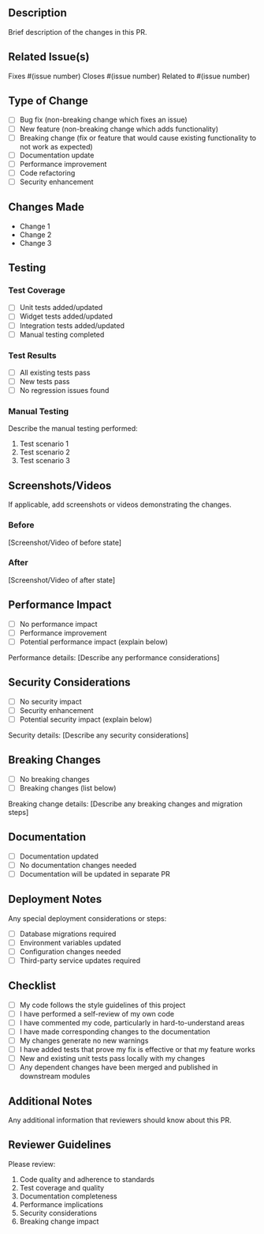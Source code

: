 ## Description
Brief description of the changes in this PR.

## Related Issue(s)
Fixes #(issue number)
Closes #(issue number)
Related to #(issue number)

## Type of Change
- [ ] Bug fix (non-breaking change which fixes an issue)
- [ ] New feature (non-breaking change which adds functionality)
- [ ] Breaking change (fix or feature that would cause existing functionality to not work as expected)
- [ ] Documentation update
- [ ] Performance improvement
- [ ] Code refactoring
- [ ] Security enhancement

## Changes Made
- Change 1
- Change 2
- Change 3

## Testing
### Test Coverage
- [ ] Unit tests added/updated
- [ ] Widget tests added/updated
- [ ] Integration tests added/updated
- [ ] Manual testing completed

### Test Results
- [ ] All existing tests pass
- [ ] New tests pass
- [ ] No regression issues found

### Manual Testing
Describe the manual testing performed:
1. Test scenario 1
2. Test scenario 2
3. Test scenario 3

## Screenshots/Videos
If applicable, add screenshots or videos demonstrating the changes.

### Before
[Screenshot/Video of before state]

### After
[Screenshot/Video of after state]

## Performance Impact
- [ ] No performance impact
- [ ] Performance improvement
- [ ] Potential performance impact (explain below)

Performance details:
[Describe any performance considerations]

## Security Considerations
- [ ] No security impact
- [ ] Security enhancement
- [ ] Potential security impact (explain below)

Security details:
[Describe any security considerations]

## Breaking Changes
- [ ] No breaking changes
- [ ] Breaking changes (list below)

Breaking change details:
[Describe any breaking changes and migration steps]

## Documentation
- [ ] Documentation updated
- [ ] No documentation changes needed
- [ ] Documentation will be updated in separate PR

## Deployment Notes
Any special deployment considerations or steps:
- [ ] Database migrations required
- [ ] Environment variables updated
- [ ] Configuration changes needed
- [ ] Third-party service updates required

## Checklist
- [ ] My code follows the style guidelines of this project
- [ ] I have performed a self-review of my own code
- [ ] I have commented my code, particularly in hard-to-understand areas
- [ ] I have made corresponding changes to the documentation
- [ ] My changes generate no new warnings
- [ ] I have added tests that prove my fix is effective or that my feature works
- [ ] New and existing unit tests pass locally with my changes
- [ ] Any dependent changes have been merged and published in downstream modules

## Additional Notes
Any additional information that reviewers should know about this PR.

## Reviewer Guidelines
Please review:
1. Code quality and adherence to standards
2. Test coverage and quality
3. Documentation completeness
4. Performance implications
5. Security considerations
6. Breaking change impact
